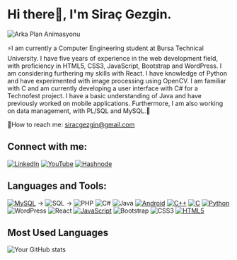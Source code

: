 # Hi there👋, I'm Siraç Gezgin.

![Arka Plan Animasyonu](https://media.giphy.com/media/l3vR85PnGsBwu1PFK/giphy.gif)

⚡I am currently a Computer Engineering student at Bursa Technical University. 
I have five years of experience in the web development field, with proficiency in HTML5, CSS3, JavaScript, Bootstrap and WordPress. I am considering furthering my skills with React.
I have knowledge of Python and have experimented with image processing using OpenCV. 
I am familiar with C and am currently developing a user interface with C# for a Technofest project. 
I have a basic understanding of Java and have previously worked on mobile applications. 
Furthermore, I am also working on data management, with PL/SQL and MySQL.📝

💬How to reach me: siracgezgin@gmail.com

## Connect with me:
[![LinkedIn](https://img.shields.io/badge/LinkedIn-@siracgezgin-blue)](https://linkedin.com/in/siracgezgin)
[![YouTube](https://img.shields.io/badge/YouTube-@SiracGezgin-red)](https://www.youtube.com/@siracgezgin)
[![Hashnode](https://img.shields.io/badge/Instagram-@siracgzgn-purple)](https://www.instagram.com/siracgzgn/)

## Languages and Tools:
[![MySQL](https://img.shields.io/badge/MySQL-4479A1?style=for-the-badge&logo=mysql&logoColor=white)](https://www.mysql.com/) ->
![SQL](https://img.shields.io/badge/SQL-4479A1?style=for-the-badge&logo=sql&logoColor=white) ->
![PHP](https://img.shields.io/badge/PHP-777BB4?style=for-the-badge&logo=php&logoColor=white)
![C#](https://img.shields.io/badge/C%23-239120?style=for-the-badge&logo=c-sharp&logoColor=white)
![Java](https://img.shields.io/badge/Java-ED8B00?style=for-the-badge&logo=java&logoColor=white)
[![Android](https://img.shields.io/badge/Android-3DDC84?style=for-the-badge&logo=android&logoColor=white)](https://developer.android.com/)
[![C++](https://img.shields.io/badge/C++-00599C?style=for-the-badge&logo=cplusplus&logoColor=white)](https://www.cplusplus.com/)
[![C](https://img.shields.io/badge/C-00599C?style=for-the-badge&logo=c&logoColor=white)](https://www.cprogramming.com/)
[![Python](https://img.shields.io/badge/Python-3776AB?style=for-the-badge&logo=python&logoColor=white)](https://www.python.org/)
![WordPress](https://img.shields.io/badge/WordPress-21759B?style=for-the-badge&logo=wordpress&logoColor=white)
![React](https://img.shields.io/badge/React-20232A?style=for-the-badge&logo=react&logoColor=61DAFB)
[![JavaScript](https://img.shields.io/badge/JavaScript-F7DF1E?style=for-the-badge&logo=javascript&logoColor=black)](https://www.javascript.com/)
![Bootstrap](https://img.shields.io/badge/Bootstrap-563D7C?style=for-the-badge&logo=bootstrap&logoColor=white)
![CSS3](https://img.shields.io/badge/CSS3-1572B6?style=for-the-badge&logo=css3&logoColor=white)
[![HTML5](https://img.shields.io/badge/HTML5-E34F26?style=for-the-badge&logo=html5&logoColor=white)](https://developer.mozilla.org/en-US/docs/Web/HTML)


## Most Used Languages
![Your GitHub stats](https://github-readme-stats.vercel.app/api/top-langs/?username=yourusername&layout=compact&theme=dark)
